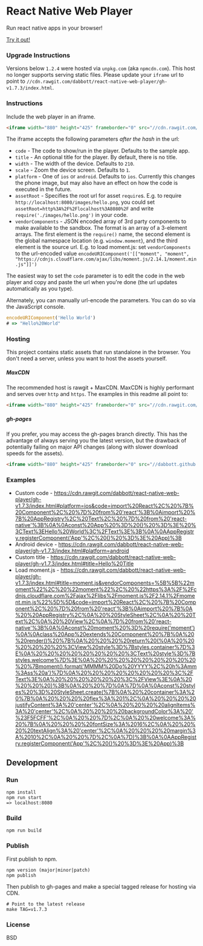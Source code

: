 # React Native Web Player
Run react native apps in your browser!

[Try it out!](https://cdn.rawgit.com/dabbott/react-native-web-player/gh-v1.7.3/index.html#title=React%20Native%20Web%20Player)

### Upgrade Instructions

Versions below `1.2.4` were hosted via `unpkg.com` (aka `npmcdn.com`). This host no longer supports serving static files. Please update your `iframe` url to point to `//cdn.rawgit.com/dabbott/react-native-web-player/gh-v1.7.3/index.html`.

### Instructions

Include the web player in an iframe.

```html
<iframe width="880" height="425" frameborder="0" src="//cdn.rawgit.com/dabbott/react-native-web-player/gh-v1.7.3/index.html"></iframe>
```

The iframe accepts the following parameters *after the hash* in the url:

- `code` - The code to show/run in the player. Defaults to the sample app.
- `title` - An optional title for the player. By default, there is no title.
- `width` - The width of the device. Defaults to `210`.
- `scale` - Zoom the device screen. Defaults to `1`.
- `platform` - One of `ios` or `android`. Defaults to `ios`. Currently this changes the phone image, but may also have an effect on how the code is executed in the future.
- `assetRoot` - Specifies the root url for asset `require`s. E.g. to require `http://localhost:8080/images/hello.png`, you could set `assetRoot=http%3A%2F%2Flocalhost%3A8080%2F` and write `require('./images/hello.png')` in your code.
- `vendorComponents` - JSON encoded array of 3rd party components to make available to the sandbox. The format is an array of a 3-element arrays. The first element is the `require()` name, the second element is the global namespace location (e.g. `window.moment`), and the third element is the source url. E.g. to load moment.js: set `vendorComponents` to the url-encoded value `encodeURIComponent('[["moment", "moment", "https://cdnjs.cloudflare.com/ajax/libs/moment.js/2.14.1/moment.min.js"]]')`

The easiest way to set the `code` parameter is to edit the code in the web player and copy and paste the url when you're done (the url updates automatically as you type).

Alternately, you can manually url-encode the parameters. You can do so via the JavaScript console.
```JavaScript
encodeURIComponent('Hello World')
# => "Hello%20World"
```

### Hosting

This project contains static assets that run standalone in the browser. You don't need a server, unless you want to host the assets yourself.

##### MaxCDN

The recommended host is rawgit + MaxCDN. MaxCDN is highly performant and serves over `http` and `https`. The examples in this readme all point to:

```html
<iframe width="880" height="425" frameborder="0" src="//cdn.rawgit.com/dabbott/react-native-web-player/v1.7.3/index.html"></iframe>
```

##### gh-pages

If you prefer, you may access the gh-pages branch directly. This has the advantage of always serving you the latest version, but the drawback of potentially failing on major API changes (along with slower download speeds for the assets).

```html
<iframe width="880" height="425" frameborder="0" src="//dabbott.github.io/react-native-web-player/"></iframe>
```

### Examples

- Custom code - https://cdn.rawgit.com/dabbott/react-native-web-player/gh-v1.7.3/index.html#platform=ios&code=import%20React%2C%20%7B%20Component%2C%20%7D%20from%20'react'%3B%0Aimport%20%7B%20AppRegistry%2C%20Text%2C%20%7D%20from%20'react-native'%3B%0A%0Aconst%20App%20%3D%20()%20%3D%3E%20%3CText%3EHello%20World%3C%2FText%3E%3B%0A%0AAppRegistry.registerComponent('App'%2C%20()%20%3D%3E%20App)%3B
- Android device - https://cdn.rawgit.com/dabbott/react-native-web-player/gh-v1.7.3/index.html#platform=android
- Custom title - https://cdn.rawgit.com/dabbott/react-native-web-player/gh-v1.7.3/index.html#title=Hello%20Title
- Load moment.js - https://cdn.rawgit.com/dabbott/react-native-web-player/gh-v1.7.3/index.html#title=moment.js&vendorComponents=%5B%5B%22moment%22%2C%20%22moment%22%2C%20%22https%3A%2F%2Fcdnjs.cloudflare.com%2Fajax%2Flibs%2Fmoment.js%2F2.14.1%2Fmoment.min.js%22%5D%5D&code=import%20React%2C%20%7B%20Component%2C%20%7D%20from%20'react'%3B%0Aimport%20%7B%0A%20%20AppRegistry%2C%0A%20%20StyleSheet%2C%0A%20%20Text%2C%0A%20%20View%2C%0A%7D%20from%20'react-native'%3B%0A%0Aconst%20moment%20%3D%20require('moment')%0A%0Aclass%20App%20extends%20Component%20%7B%0A%20%20render()%20%7B%0A%20%20%20%20return%20(%0A%20%20%20%20%20%20%3CView%20style%3D%7Bstyles.container%7D%3E%0A%20%20%20%20%20%20%20%20%3CText%20style%3D%7Bstyles.welcome%7D%3E%0A%20%20%20%20%20%20%20%20%20%20%7Bmoment().format('MMMM%20Do%20YYYY%2C%20h%3Amm%3Ass%20a')%7D%0A%20%20%20%20%20%20%20%20%3C%2FText%3E%0A%20%20%20%20%20%20%3C%2FView%3E%0A%20%20%20%20)%3B%0A%20%20%7D%0A%7D%0A%0Aconst%20styles%20%3D%20StyleSheet.create(%7B%0A%20%20container%3A%20%7B%0A%20%20%20%20flex%3A%201%2C%0A%20%20%20%20justifyContent%3A%20'center'%2C%0A%20%20%20%20alignItems%3A%20'center'%2C%0A%20%20%20%20backgroundColor%3A%20'%23F5FCFF'%2C%0A%20%20%7D%2C%0A%20%20welcome%3A%20%7B%0A%20%20%20%20fontSize%3A%2016%2C%0A%20%20%20%20textAlign%3A%20'center'%2C%0A%20%20%20%20margin%3A%2010%2C%0A%20%20%7D%2C%0A%7D)%3B%0A%0AAppRegistry.registerComponent('App'%2C%20()%20%3D%3E%20App)%3B

## Development

### Run

```
npm install
npm run start
=> localhost:8080
```

### Build

```
npm run build
```

### Publish

First publish to npm.

```
npm version (major|minor|patch)
npm publish
```

Then publish to gh-pages and make a special tagged release for hosting via CDN.

```
# Point to the latest release
make TAG=v1.7.3
```

### License
BSD
